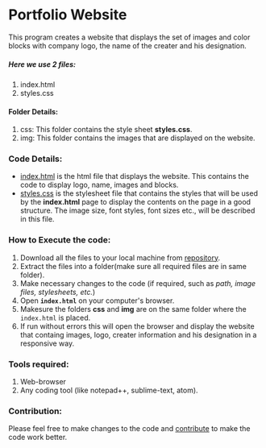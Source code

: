 # Portfolio Website
This program creates a website that displays the set of images and color blocks with company logo, the name of the creater and his designation.

##### Here we use 2 files:
1. index.html
2. styles.css

#### Folder Details:
1. css: This folder contains the style sheet **styles.css**.
2. img: This folder contains the images that are displayed on the website.

### Code Details:
* [index.html](https://github.com/SKowshik4614/Portfolio_Website/blob/master/index.html) is the html file that displays the website. This contains the code to display logo, name, images and blocks.
* [styles.css](https://github.com/SKowshik4614/Portfolio_Website/blob/master/css/styles.css) is the stylesheet file that contains the styles that will be used by the **index.html** page to display the contents on the page in a good structure. The image size, font styles, font sizes etc., will be described in this file.

### How to Execute the code:
1. Download all the files to your local machine from [repository](https://github.com/SKowshik4614/Portfolio_Website.git).
2. Extract the files into a folder(make sure all required files are in same folder).
3. Make necessary changes to the code (if required, such as _path, image files, stylesheets, etc._)
4. Open **`index.html`** on your computer's browser.
5. Makesure the folders **css** and **img** are on the same folder where the `index.html` is placed.
6. If run without errors this will open the browser and display the website that containg images, logo, creater information and his designation in a responsive way.

### Tools required:
1. Web-browser
2. Any coding tool (like notepad++, sublime-text, atom).
### Contribution:
Please feel free to make changes to the code and [contribute](https://github.com/SKowshik4614/Portfolio_Website/tree/master/contribute) to make the code work better.